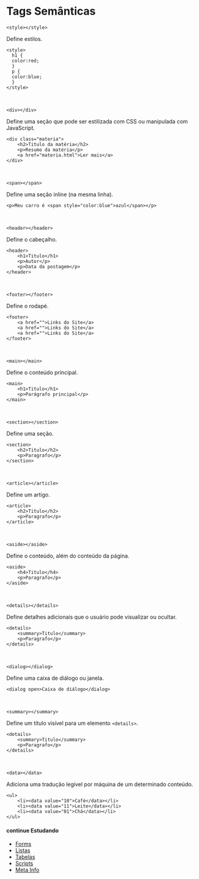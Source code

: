 # Tags Semânticas
`<style></style>`

Define estilos.

	<style>
	  h1 {
	  color:red;
	  }
	  p {
	  color:blue;
	  }
	</style>
<br>

`<div></div>`

Define uma seção que pode ser estilizada com CSS ou manipulada com JavaScript.

	<div class="materia">
		<h2>Titulo da matéria</h2>
		<p>Resumo da matéria</p>
		<a href="materia.html">Ler mais</a>
	</div>
<br>

`<span></span>`

Define uma seção inline (na mesma linha).

	<p>Meu carro é <span style="color:blue">azul</span></p>
<br>

`<header></header>`

Define o cabeçalho.

	<header>
		<h1>Titulo</h1>
		<p>Autor</p>
		<p>Data da postagem</p>
	</header>
<br>

`<footer></footer>`

Define o rodapé.

	<footer>
		<a href="">Links do Site</a>
		<a href="">Links do Site</a>
		<a href="">Links do Site</a>
	</footer>
<br>

`<main></main>`

Define o conteúdo principal.

	<main>
		<h1>Titulo</h1>
		<p>Parágrafo principal</p>
	</main>
<br>

`<section></section>`

Define uma seção.

	<section>
		<h2>Titulo</h2>
		<p>Paragrafo</p>
	</section>
<br>

`<article></article>`

Define um artigo.

	<article>
		<h2>Titulo</h2>
		<p>Paragrafo</p>
	</article>
<br>

`<aside></aside>`

Define o conteúdo, além do conteúdo da página.

	<aside>
		<h4>Titulo</h4>
		<p>Paragrafo</p>
	</aside>
<br>

`<details></details>`

Define detalhes adicionais que o usuário pode visualizar ou ocultar.

	<details>
		<summary>Titulo</summary>
		<p>Paragrafo</p>
	</details>
<br>


`<dialog></dialog>`

Define uma caixa de diálogo ou janela.

	<dialog open>Caixa de diálogo</dialog>
<br>

`<summary></summary>`

Define um título visível para um elemento `<details>`.

	<details>
		<summary>Titulo</summary>
		<p>Paragrafo</p>
	</details>
<br>

`<data></data>`

Adiciona uma tradução legível por máquina de um determinado conteúdo.

	<ul>
		<li><data value="10">Café</data></li>
		<li><data value="11">Leite</data></li>
		<li><data value="01">Chá</data></li>
	</ul>

#### continue Estudando
- <a href="https://github.com/wesleybertipaglia/html-para-iniciantes/blob/main/8.%20Forms.md">Forms</a>
- <a href="https://github.com/wesleybertipaglia/html-para-iniciantes/blob/main/9.%20Listas.md">Listas</a>
- <a href="https://github.com/wesleybertipaglia/html-para-iniciantes/blob/main/10.%20Tabelas.md">Tabelas</a>
- <a href="https://github.com/wesleybertipaglia/html-para-iniciantes/blob/main/11.%20Scripts.md">Scripts</a>
- <a href="https://github.com/wesleybertipaglia/html-para-iniciantes/blob/main/12.%20Meta%20Info.md">Meta Info</a>
